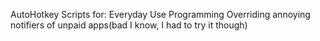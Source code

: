 AutoHotkey Scripts for:
	Everyday Use
	Programming
	Overriding annoying notifiers of unpaid apps(bad I know, I had to try it though)
